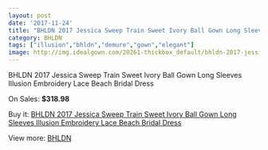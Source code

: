 ```yaml
---
layout: post
date: '2017-11-24'
title: "BHLDN 2017 Jessica Sweep Train Sweet Ivory Ball Gown Long Sleeves Illusion Embroidery Lace Beach Bridal Dress"
category: BHLDN
tags: ["illusion","bhldn","demure","gown","elegant"]
image: http://img.idealgown.com/20261-thickbox_default/bhldn-2017-jessica-sweep-train-sweet-ivory-ball-gown-long-sleeves-illusion-embroidery-lace-beach-bridal-dress.jpg
---
```

BHLDN 2017 Jessica Sweep Train Sweet Ivory Ball Gown Long Sleeves Illusion Embroidery Lace Beach Bridal Dress

On Sales: **$318.98**
<a href="https://www.idealgown.com/en/bhldn/7752-bhldn-2017-jessica-sweep-train-sweet-ivory-ball-gown-long-sleeves-illusion-embroidery-lace-beach-bridal-dress.html"><amp-img layout="responsive" width="600" height="600" src="//img.idealgown.com/20261-thickbox_default/bhldn-2017-jessica-sweep-train-sweet-ivory-ball-gown-long-sleeves-illusion-embroidery-lace-beach-bridal-dress.jpg" alt="BHLDN 2017 Jessica Sweep Train Sweet Ivory Ball Gown Long Sleeves Illusion Embroidery Lace Beach Bridal Dress 0" /></a>
<a href="https://www.idealgown.com/en/bhldn/7752-bhldn-2017-jessica-sweep-train-sweet-ivory-ball-gown-long-sleeves-illusion-embroidery-lace-beach-bridal-dress.html"><amp-img layout="responsive" width="600" height="600" src="//img.idealgown.com/20266-thickbox_default/bhldn-2017-jessica-sweep-train-sweet-ivory-ball-gown-long-sleeves-illusion-embroidery-lace-beach-bridal-dress.jpg" alt="BHLDN 2017 Jessica Sweep Train Sweet Ivory Ball Gown Long Sleeves Illusion Embroidery Lace Beach Bridal Dress 1" /></a>
<a href="https://www.idealgown.com/en/bhldn/7752-bhldn-2017-jessica-sweep-train-sweet-ivory-ball-gown-long-sleeves-illusion-embroidery-lace-beach-bridal-dress.html"><amp-img layout="responsive" width="600" height="600" src="//img.idealgown.com/20265-thickbox_default/bhldn-2017-jessica-sweep-train-sweet-ivory-ball-gown-long-sleeves-illusion-embroidery-lace-beach-bridal-dress.jpg" alt="BHLDN 2017 Jessica Sweep Train Sweet Ivory Ball Gown Long Sleeves Illusion Embroidery Lace Beach Bridal Dress 2" /></a>
<a href="https://www.idealgown.com/en/bhldn/7752-bhldn-2017-jessica-sweep-train-sweet-ivory-ball-gown-long-sleeves-illusion-embroidery-lace-beach-bridal-dress.html"><amp-img layout="responsive" width="600" height="600" src="//img.idealgown.com/20264-thickbox_default/bhldn-2017-jessica-sweep-train-sweet-ivory-ball-gown-long-sleeves-illusion-embroidery-lace-beach-bridal-dress.jpg" alt="BHLDN 2017 Jessica Sweep Train Sweet Ivory Ball Gown Long Sleeves Illusion Embroidery Lace Beach Bridal Dress 3" /></a>
<a href="https://www.idealgown.com/en/bhldn/7752-bhldn-2017-jessica-sweep-train-sweet-ivory-ball-gown-long-sleeves-illusion-embroidery-lace-beach-bridal-dress.html"><amp-img layout="responsive" width="600" height="600" src="//img.idealgown.com/20263-thickbox_default/bhldn-2017-jessica-sweep-train-sweet-ivory-ball-gown-long-sleeves-illusion-embroidery-lace-beach-bridal-dress.jpg" alt="BHLDN 2017 Jessica Sweep Train Sweet Ivory Ball Gown Long Sleeves Illusion Embroidery Lace Beach Bridal Dress 4" /></a>
<a href="https://www.idealgown.com/en/bhldn/7752-bhldn-2017-jessica-sweep-train-sweet-ivory-ball-gown-long-sleeves-illusion-embroidery-lace-beach-bridal-dress.html"><amp-img layout="responsive" width="600" height="600" src="//img.idealgown.com/20262-thickbox_default/bhldn-2017-jessica-sweep-train-sweet-ivory-ball-gown-long-sleeves-illusion-embroidery-lace-beach-bridal-dress.jpg" alt="BHLDN 2017 Jessica Sweep Train Sweet Ivory Ball Gown Long Sleeves Illusion Embroidery Lace Beach Bridal Dress 5" /></a>

Buy it: [BHLDN 2017 Jessica Sweep Train Sweet Ivory Ball Gown Long Sleeves Illusion Embroidery Lace Beach Bridal Dress](https://www.idealgown.com/en/bhldn/7752-bhldn-2017-jessica-sweep-train-sweet-ivory-ball-gown-long-sleeves-illusion-embroidery-lace-beach-bridal-dress.html "BHLDN 2017 Jessica Sweep Train Sweet Ivory Ball Gown Long Sleeves Illusion Embroidery Lace Beach Bridal Dress")

View more: [BHLDN](https://www.idealgown.com/en/149-bhldn "BHLDN")